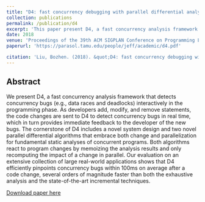 ```yaml
---
title: "D4: fast concurrency debugging with parallel differential analysis."
collection: publications
permalink: /publication/d4
excerpt: 'This paper present D4, a fast concurrency analysis framework that detects concurrency bugs interactively in the programming phase.'
date: 2018
venue: 'Proceedings of the 39th ACM SIGPLAN Conference on Programming Language Design and Implementation (PLDI).'
paperurl: 'https://parasol.tamu.edu/people/jeff/academic/d4.pdf'

citation: 'Liu, Bozhen. (2018). &quot;D4: fast concurrency debugging with parallel differential analysis.&quot; <i>PLDI</i>. 1(1).'=
---
```

## Abstract
We present D4, a fast concurrency analysis framework that
detects concurrency bugs (e.g., data races and deadlocks)
interactively in the programming phase. As developers add,
modify, and remove statements, the code changes are sent
to D4 to detect concurrency bugs in real time, which in
turn provides immediate feedback to the developer of the
new bugs. The cornerstone of D4 includes a novel system
design and two novel parallel differential algorithms that
embrace both change and parallelization for fundamental
static analyses of concurrent programs. Both algorithms
react to program changes by memoizing the analysis results
and only recomputing the impact of a change in parallel.
Our evaluation on an extensive collection of large real-world
applications shows that D4 efficiently pinpoints concurrency
bugs within 100ms on average after a code change, several
orders of magnitude faster than both the exhaustive analysis
and the state-of-the-art incremental techniques.

[Download paper here](https://parasol.tamu.edu/people/jeff/academic/d4.pdf)
